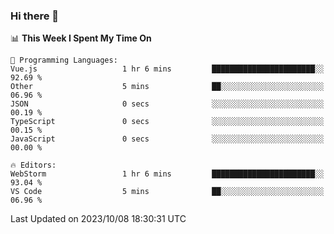### Hi there 👋

<!--
**asdf12303116/asdf12303116** is a ✨ _special_ ✨ repository because its `README.md` (this file) appears on your GitHub profile.

Here are some ideas to get you started:

- 🔭 I’m currently working on ...
- 🌱 I’m currently learning ...
- 👯 I’m looking to collaborate on ...
- 🤔 I’m looking for help with ...
- 💬 Ask me about ...
- 📫 How to reach me: ...
- 😄 Pronouns: ...
- ⚡ Fun fact: ...
-->

<!--START_SECTION:waka-->
📊 **This Week I Spent My Time On** 

```text
💬 Programming Languages: 
Vue.js                   1 hr 6 mins         ███████████████████████░░   92.69 % 
Other                    5 mins              ██░░░░░░░░░░░░░░░░░░░░░░░   06.96 % 
JSON                     0 secs              ░░░░░░░░░░░░░░░░░░░░░░░░░   00.19 % 
TypeScript               0 secs              ░░░░░░░░░░░░░░░░░░░░░░░░░   00.15 % 
JavaScript               0 secs              ░░░░░░░░░░░░░░░░░░░░░░░░░   00.00 % 

🔥 Editors: 
WebStorm                 1 hr 6 mins         ███████████████████████░░   93.04 % 
VS Code                  5 mins              ██░░░░░░░░░░░░░░░░░░░░░░░   06.96 % 
```


 Last Updated on 2023/10/08 18:30:31 UTC
<!--END_SECTION:waka-->
